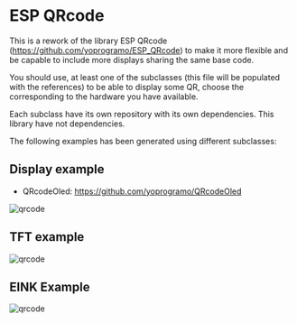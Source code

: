 # ESP QRcode

This is a rework of the library ESP QRcode (https://github.com/yoprogramo/ESP_QRcode) to make it more flexible and be capable to include more
displays sharing the same base code.  

You should use, at least one of the subclasses (this file will be populated with the references) to be able to display some QR, choose the corresponding to
the hardware you have available.

Each subclass have its own repository with its own dependencies. This library have not dependencies.

The following examples has been generated using different subclasses:


## Display example

* QRcodeOled: https://github.com/yoprogramo/QRcodeOled

![qrcode](https://github.com/yoprogramo/ESP_QRcode/blob/master/src/img/qrcode.JPG?raw=true)

## TFT example
![qrcode](https://github.com/yoprogramo/ESP_QRcode/blob/master/src/img/tftqr.jpg?raw=true)

## EINK Example
![qrcode](https://github.com/yoprogramo/ESP_QRcode/blob/master/src/img/einkqr.jpg?raw=true)
